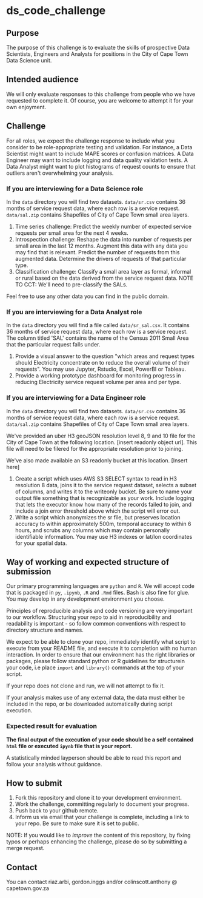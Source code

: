 # ds_code_challenge

## Purpose

The purpose of this challenge is to evaluate the skills of prospective Data Scientists, Engineers and Analysts for positions in the City of Cape Town Data Science unit. 

## Intended audience

We will only evaluate responses to this challenge from people who we have requested to complete it. Of course, you are welcome to attempt it for your own enjoyment.

## Challenge

For all roles, we expect the challenge response to include what you consider to be role-appropriate testing and validation. For instance, a Data Scientist might want to include MAPE scores or confusion matrices. A Data Engineer may want to include logging and data quality validation tests. A Data Analyst might want to plot histograms of request counts to ensure that outliers aren't overwhelming your analysis.

### If you are interviewing for a Data Science role

In the `data` directory you will find two datasets. `data/sr.csv` contains 36 months of service request data, where each row is a service request. `data/sal.zip` contains Shapefiles of City of Cape Town small area layers. 

1. Time series challenge: Predict the weekly number of expected service requests per small area for the next 4 weeks.
2. Introspection challenge: Reshape the data into number of requests per small area in the last 12 months. Augment this data with any data you may find that is relevant. Predict the number of requests from this augmented data. Determine the drivers of requests of that particular type.
3. Classification challenge: Classify a small area layer as formal, informal or rural based on the data derived from the service request data. NOTE TO CCT: We'll need to pre-classify the SALs.

Feel free to use any other data you can find in the public domain.

### If you are interviewing for a Data Analyst role

In the `data` directory you will find a file called `data/sr_sal.csv`. It contains 36 months of service request data, where each row is a service request. The column titled 'SAL' contains the name of the Census 2011 Small Area that the particular request falls under.

1. Provide a visual answer to the question "which areas and request types should Electricity concentrate on to reduce the overall volume of their requests". You may use Jupyter, Rstudio, Excel, PowerBI or Tableau.
2. Provide a working prototype dashboard for monitoring progress in reducing Electricity service request volume per area and per type.

### If you are interviewing for a Data Engineer role

In the `data` directory you will find two datasets. `data/sr.csv` contains 36 months of service request data, where each row is a service request. `data/sal.zip` contains Shapefiles of City of Cape Town small area layers. 

We've provided an uber H3 geoJSON resolution level 8, 9 and 10 file for the City of Cape Town at the following location. [insert readonly object url]. This file will need to be filered for the appropriate resolution prior to joining.

We've also made available an S3 readonly bucket at this location. [Insert here]

1. Create a script which uses AWS S3 SELECT syntax to read in H3 resolution 8 data, joins it to the service request dataset, selects a subset of columns, and writes it to the writeonly bucket. Be sure to name your output file something that is recognizable as your work. Include logging that lets the executor know how many of the records failed to join, and include a join error threshold above which the script will error out. 
2. Write a script which anonymizes the sr file, but preserves location accuracy to within approximately 500m, temporal accuracy to within 6 hours, and scrubs any columns which may contain personally identifiable information. You may use H3 indexes or lat/lon coordinates for your spatial data.

## Way of working and expected structure of submission

Our primary programming languages are `python` and `R`. We will accept code that is packaged in `py`, `.ipynb`, `.R` and `.Rmd` files. Bash is also fine for glue. You may develop in any development environment you choose. 

Principles of reproducible analysis and code versioning are very important to our workflow. Structuring your repo to aid in reproducibility and readability is important - so follow common conventions with respect to directory structure and names.

We expect to be able to clone your repo, immediately identify what script to execute from your README file, and execute it to completion with no human interaction. In order to ensure that our environment has the right libraries or packages, please follow standard python or R guidelines for structurein your code, i.e place `import` and `library()` commands at the top of your script.

If your repo does not clone and run, we will not attempt to fix it.

If your analysis makes use of any external data, the data must either be included in the repo, or be downloaded automatically during script execution.

### Expected result for evaluation
**The final output of the execution of your code should be a self contained `html` file or executed `ipynb` file that is your report.** 
 
A statistically minded layperson should be able to read this report and follow your analysis without guidance. 

## How to submit

1. Fork this repository and clone it to your development environment. 
2. Work the challenge, committing regularly to document your progress.
3. Push back to your github remote.
4. Inform us via email that your challenge is complete, including a link to your repo. Be sure to make sure it is set to public.

NOTE: If you would like to _improve_ the content of this repository, by fixing typos or perhaps enhancing the challenge, please do so by submitting a merge request.

## Contact

You can contact riaz.arbi, gordon.inggs and/or colinscott.anthony @ capetown.gov.za
